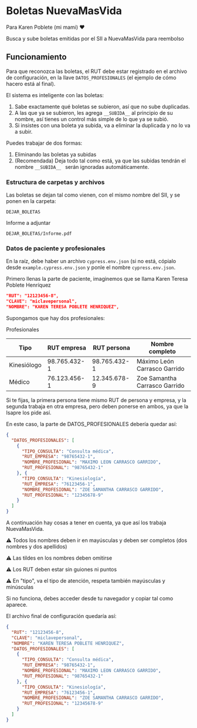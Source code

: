 
# Boletas NuevaMasVida

Para Karen Poblete (mi mami) ❤️

Busca y sube boletas emitidas por el SII a NuevaMasVida para reembolso

## Funcionamiento

Para que reconozca las boletas, el RUT debe estar registrado en el archivo de configuración, en la llave `DATOS_PROFESIONALES` (el ejemplo de cómo hacero está al final).

El sistema es inteligente con las boletas:

1) Sabe exactamente qué boletas se subieron, así que no sube duplicadas.
2) A las que ya se subieron, les agrega `__SUBIDA__` al principio de su nombre, así tienes un control más simple de lo que ya se subió.
3) Si insistes con una boleta ya subida, va a eliminar la duplicada y no lo va a subir.

Puedes trabajar de dos formas:
1) Eliminando las boletas ya subidas
2) (Recomendada) Deja todo tal como está, ya que las subidas tendrán el nombre `__SUBIDA__ ` serán ignoradas automáticamente.

### Estructura de carpetas y archivos

Las boletas se dejan tal como vienen, con el mismo nombre del SII, y se ponen en la carpeta:

```
DEJAR_BOLETAS
```

Informe a adjuntar

```
DEJAR_BOLETAS/Informe.pdf
```

### Datos de paciente y profesionales

En la raíz, debe haber un archivo `cypress.env.json` (si no está, cópialo desde `example.cypress.env.json` y ponle el nombre `cypress.env.json`.

Primero llenas la parte de paciente, imaginemos que se llama Karen Teresa Poblete Henríquez

```json
"RUT": "12123456-8",
"CLAVE": "miclavepersonal",
"NOMBRE": "KAREN TERESA POBLETE HENRIQUEZ",
```

Supongamos que hay dos profesionales:

Profesionales

|Tipo|RUT empresa|RUT persona|Nombre completo|
|--|--|--|--|
|Kinesiólogo|98.765.432-1|98.765.432-1|Máximo León Carrasco Garrido|
|Médico|76.123.456-1|12.345.678-9|Zoe Samantha Carrasco Garrido|

Si te fijas, la primera persona tiene mismo RUT de persona y empresa, y la segunda trabaja en otra empresa, pero deben ponerse en ambos, ya que la Isapre los pide así.

En este caso, la parte de DATOS_PROFESIONALES debería quedar así:

```json
{
  "DATOS_PROFESIONALES": [
    {
      "TIPO_CONSULTA": "Consulta médica",
      "RUT_EMPRESA": "98765432-1",
      "NOMBRE_PROFESIONAL": "MAXIMO LEON CARRASCO GARRIDO",
      "RUT_PROFESIONAL": "98765432-1"
    }, {
      "TIPO_CONSULTA": "Kinesiología",
      "RUT_EMPRESA": "76123456-1",
      "NOMBRE_PROFESIONAL": "ZOE SAMANTHA CARRASCO GARRIDO",
      "RUT_PROFESIONAL": "12345678-9"
    }
  ]
}
```

A continuación hay cosas a tener en cuenta,  ya que así los trabaja NuevaMasVida.

⚠️ Todos los nombres deben ir en mayúsculas y deben ser completos (dos nombres y dos apellidos)

⚠️ Las tildes en los nombres deben omitirse

⚠️ Los RUT deben estar sin guiones ni puntos

⚠️ En "tipo", va el tipo de atención, respeta también mayúsculas y minúsculas

Si no funciona, debes acceder desde tu navegador y copiar tal como aparece.

El archivo final de configuración quedaría así:
```json
{
  "RUT": "12123456-8",
  "CLAVE": "miclavepersonal",
  "NOMBRE": "KAREN TERESA POBLETE HENRIQUEZ",
  "DATOS_PROFESIONALES": [
    {
      "TIPO_CONSULTA": "Consulta médica",
      "RUT_EMPRESA": "98765432-1",
      "NOMBRE_PROFESIONAL": "MAXIMO LEON CARRASCO GARRIDO",
      "RUT_PROFESIONAL": "98765432-1"
    }, {
      "TIPO_CONSULTA": "Kinesiología",
      "RUT_EMPRESA": "76123456-1",
      "NOMBRE_PROFESIONAL": "ZOE SAMANTHA CARRASCO GARRIDO",
      "RUT_PROFESIONAL": "12345678-9"
    }
  ]
}
```
